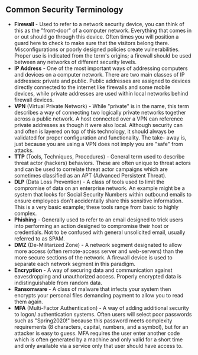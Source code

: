 ## Common Security Terminology ##
- **Firewall** - Used to refer to a network security device, you can think of this as the "front-door" of a computer network. Everything that comes in or out should go through this device. Often times you will position a guard here to check to make sure that the visitors belong there. Misconfigurations or poorly designed policies create vulnerabilities. Proper use is indicated from the term's origins; a firewall should be used between any networks of different security levels.
- **IP Address** - One of the most important ways of addressing computers and devices on a computer network. There are two main classes of IP addresses: private and public. Public addresses are assigned to devices directly connected to the internet like firewalls and some mobile devices, while private addresses are used within local networks behind firewall devices.
- **VPN** (Virtual Private Network) - While "private" is in the name, this term describes a way of connecting two logically private networks together across a public network. A host connected over a VPN can reference private addresses as though it were also local. Although security can and often is layered on top of this technology, it should always be validated for proper configuration and functionality. The take- away is, just because you are using a VPN does not imply you are "safe" from attacks.
- **TTP** (Tools, Techniques, Procedures) - General term used to describe threat actor (hackers) behaviors. These are often unique to threat actors and can be used to correlate threat actor campaigns which are sometimes classified as an APT (Advanced Persistent Threat).
- **DLP** (Data Loss Prevention) - A class of tools used to limit the compromise of data on an enterprise network. An example might be a system that looks for Social Security Numbers within outbound emails to ensure employees don't accidentally share this sensitive information. This is a very basic example; these tools range from basic to highly complex.
- **Phishing** - Generally used to refer to an email designed to trick users into performing an action designed to compromise their host or credentials. Not to be confused with general unsolicited email, usually referred to as SPAM.
- **DMZ** (De-Militarized Zone) - A network segment designated to allow more access (often remote-access server and web-servers) than the more secure sections of the network. A firewall device is used to separate each network segment in this paradigm.
- **Encryption** - A way of securing data and communication against eavesdropping and unauthorized access. Properly encrypted data is indistinguishable from random data.
- **Ransomware** - A class of malware that infects your system then encrypts your personal files demanding payment to allow you to read them again.
- **MFA** (Multi-Factor Authentication) - A way of adding additional security to logon/ authentication systems. Often users will select poor passwords such as "Spring2020!" because this password meets complexity requirements (8 characters, capital, numbers, and a symbol), but for an attacker is easy to guess. MFA requires the user enter another code which is often generated by a machine and only valid for a short time and only available via a service only that user should have access to.